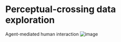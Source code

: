 # Perceptual-crossing data exploration
Agent-mediated human interaction
![image](https://user-images.githubusercontent.com/47460151/151967911-8d913843-b6de-481c-8728-e87ccc7e8072.png)


